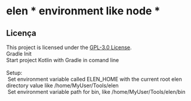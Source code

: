 # elen * environment like node *
## Licença
This project is licensed under the [GPL-3.0 License](LICENSE.txt).<br>
Gradle Init<br>
Start project Kotlin with Gradle in comand line<br><br>
Setup:<br>
&nbsp;Set environment variable called ELEN_HOME with the current root elen directory value like /home/MyUser/Tools/elen<br>
&nbsp;Set environment variable path for bin, like /home/MyUser/Tools/elen/bin<br>
